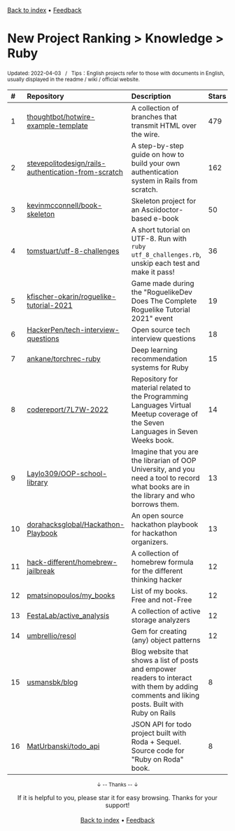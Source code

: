<a href="https://github.com/GrowingGit/GitHub-English-Top-Charts#github-english-top-charts">Back to index</a> • <a href="/content/docs/feedback.md">Feedback</a>

# New Project Ranking > Knowledge > Ruby
<sub>Updated: 2022-04-03&nbsp;&nbsp;&nbsp;/&nbsp;&nbsp;&nbsp;Tips：English projects refer to those with documents in English, usually displayed in the readme / wiki / official website.</sub>

|#|Repository|Description|Stars|Updated|Created|
|:-|:-|:-|:-|:-|:-|
|1|[thoughtbot/hotwire-example-template](https://github.com/thoughtbot/hotwire-example-template)|A collection of branches that transmit HTML over the wire.|479|2022-04-01|2021-04-05|
|2|[stevepolitodesign/rails-authentication-from-scratch](https://github.com/stevepolitodesign/rails-authentication-from-scratch)|A step-by-step guide on how to build your own authentication system in Rails from scratch.|162|2022-02-25|2021-11-09|
|3|[kevinmcconnell/book-skeleton](https://github.com/kevinmcconnell/book-skeleton)|Skeleton project for an Asciidoctor-based e-book|50|2021-12-03|2021-12-01|
|4|[tomstuart/utf-8-challenges](https://github.com/tomstuart/utf-8-challenges)|A short tutorial on UTF-8. Run with `ruby utf_8_challenges.rb`, unskip each test and make it pass!|36|2022-03-12|2022-03-04|
|5|[kfischer-okarin/roguelike-tutorial-2021](https://github.com/kfischer-okarin/roguelike-tutorial-2021)|Game made during the "RoguelikeDev Does The Complete Roguelike Tutorial 2021" event|19|2022-03-04|2021-07-22|
|6|[HackerPen/tech-interview-questions](https://github.com/HackerPen/tech-interview-questions)|Open source tech interview questions|18|2022-03-21|2022-01-27|
|7|[ankane/torchrec-ruby](https://github.com/ankane/torchrec-ruby)|Deep learning recommendation systems for Ruby|15|2022-03-15|2022-02-28|
|8|[codereport/7L7W-2022](https://github.com/codereport/7L7W-2022)|Repository for material related to the Programming Languages Virtual Meetup coverage of the Seven Languages in Seven Weeks book.|14|2022-03-24|2022-01-04|
|9|[Laylo309/OOP-school-library](https://github.com/Laylo309/OOP-school-library)|Imagine that you are the librarian of OOP University, and you need a tool to record what books are in the library and who borrows them.|13|2021-11-26|2021-11-15|
|10|[dorahacksglobal/Hackathon-Playbook](https://github.com/dorahacksglobal/Hackathon-Playbook)|An open source hackathon playbook for hackathon organizers.|13|2022-02-18|2021-10-29|
|11|[hack-different/homebrew-jailbreak](https://github.com/hack-different/homebrew-jailbreak)|A collection of homebrew formula for the different thinking hacker|12|2022-02-12|2022-01-19|
|12|[pmatsinopoulos/my_books](https://github.com/pmatsinopoulos/my_books)|List of my books. Free and not-Free|12|2022-01-14|2021-08-29|
|13|[FestaLab/active_analysis](https://github.com/FestaLab/active_analysis)|A collection of active storage analyzers|12|2022-03-02|2021-06-11|
|14|[umbrellio/resol](https://github.com/umbrellio/resol)|Gem for creating (any) object patterns|12|2022-03-04|2021-04-08|
|15|[usmansbk/blog](https://github.com/usmansbk/blog)|Blog website that shows a list of posts and empower readers to interact with them by adding comments and liking posts. Built with Ruby on Rails|8|2021-11-09|2021-10-25|
|16|[MatUrbanski/todo_api](https://github.com/MatUrbanski/todo_api)|JSON API for todo project built with Roda + Sequel. Source code for "Ruby on Roda" book.|8|2021-12-05|2021-04-18|

<div align="center">
    <p><sub>↓ -- Thanks -- ↓</sub></p>
    If it is helpful to you, please star it for easy browsing. Thanks for your support!
</div>

<br/>

<div align="center"><a href="https://github.com/GrowingGit/GitHub-English-Top-Charts#github-english-top-charts">Back to index</a> • <a href="/content/docs/feedback.md">Feedback</a></div>
